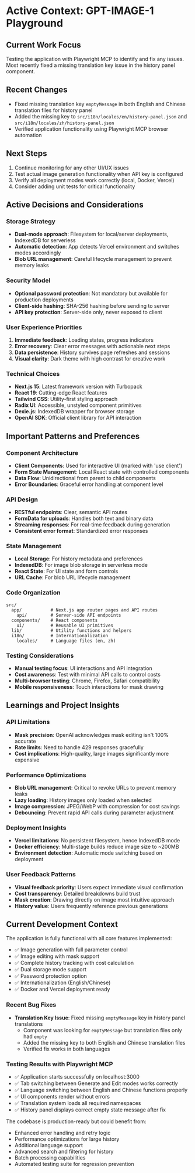# Active Context: GPT-IMAGE-1 Playground

## Current Work Focus
Testing the application with Playwright MCP to identify and fix any issues. Most recently fixed a missing translation key issue in the history panel component.

## Recent Changes
- Fixed missing translation key `emptyMessage` in both English and Chinese translation files for history panel
- Added the missing key to `src/i18n/locales/en/history-panel.json` and `src/i18n/locales/zh/history-panel.json`
- Verified application functionality using Playwright MCP browser automation

## Next Steps
1. Continue monitoring for any other UI/UX issues
2. Test actual image generation functionality when API key is configured
3. Verify all deployment modes work correctly (local, Docker, Vercel)
4. Consider adding unit tests for critical functionality

## Active Decisions and Considerations

### Storage Strategy
- **Dual-mode approach**: Filesystem for local/server deployments, IndexedDB for serverless
- **Automatic detection**: App detects Vercel environment and switches modes accordingly
- **Blob URL management**: Careful lifecycle management to prevent memory leaks

### Security Model
- **Optional password protection**: Not mandatory but available for production deployments
- **Client-side hashing**: SHA-256 hashing before sending to server
- **API key protection**: Server-side only, never exposed to client

### User Experience Priorities
1. **Immediate feedback**: Loading states, progress indicators
2. **Error recovery**: Clear error messages with actionable next steps
3. **Data persistence**: History survives page refreshes and sessions
4. **Visual clarity**: Dark theme with high contrast for creative work

### Technical Choices
- **Next.js 15**: Latest framework version with Turbopack
- **React 19**: Cutting-edge React features
- **Tailwind CSS**: Utility-first styling approach
- **Radix UI**: Accessible, unstyled component primitives
- **Dexie.js**: IndexedDB wrapper for browser storage
- **OpenAI SDK**: Official client library for API interaction

## Important Patterns and Preferences

### Component Architecture
- **Client Components**: Used for interactive UI (marked with 'use client')
- **Form State Management**: Local React state with controlled components
- **Data Flow**: Unidirectional from parent to child components
- **Error Boundaries**: Graceful error handling at component level

### API Design
- **RESTful endpoints**: Clear, semantic API routes
- **FormData for uploads**: Handles both text and binary data
- **Streaming responses**: For real-time feedback during generation
- **Consistent error format**: Standardized error responses

### State Management
- **Local Storage**: For history metadata and preferences
- **IndexedDB**: For image blob storage in serverless mode
- **React State**: For UI state and form controls
- **URL Cache**: For blob URL lifecycle management

### Code Organization
```
src/
  app/           # Next.js app router pages and API routes
    api/         # Server-side API endpoints
  components/    # React components
    ui/          # Reusable UI primitives
  lib/           # Utility functions and helpers
  i18n/          # Internationalization
    locales/     # Language files (en, zh)
```

### Testing Considerations
- **Manual testing focus**: UI interactions and API integration
- **Cost awareness**: Test with minimal API calls to control costs
- **Multi-browser testing**: Chrome, Firefox, Safari compatibility
- **Mobile responsiveness**: Touch interactions for mask drawing

## Learnings and Project Insights

### API Limitations
- **Mask precision**: OpenAI acknowledges mask editing isn't 100% accurate
- **Rate limits**: Need to handle 429 responses gracefully
- **Cost implications**: High-quality, large images significantly more expensive

### Performance Optimizations
- **Blob URL management**: Critical to revoke URLs to prevent memory leaks
- **Lazy loading**: History images only loaded when selected
- **Image compression**: JPEG/WebP with compression for cost savings
- **Debouncing**: Prevent rapid API calls during parameter adjustment

### Deployment Insights
- **Vercel limitations**: No persistent filesystem, hence IndexedDB mode
- **Docker efficiency**: Multi-stage builds reduce image size to ~200MB
- **Environment detection**: Automatic mode switching based on deployment

### User Feedback Patterns
- **Visual feedback priority**: Users expect immediate visual confirmation
- **Cost transparency**: Detailed breakdowns build trust
- **Mask creation**: Drawing directly on image most intuitive approach
- **History value**: Users frequently reference previous generations

## Current Development Context
The application is fully functional with all core features implemented:
- ✅ Image generation with full parameter control
- ✅ Image editing with mask support
- ✅ Complete history tracking with cost calculation
- ✅ Dual storage mode support
- ✅ Password protection option
- ✅ Internationalization (English/Chinese)
- ✅ Docker and Vercel deployment ready

### Recent Bug Fixes
- **Translation Key Issue**: Fixed missing `emptyMessage` key in history panel translations
  - Component was looking for `emptyMessage` but translation files only had `empty`
  - Added the missing key to both English and Chinese translation files
  - Verified fix works in both languages

### Testing Results with Playwright MCP
- ✅ Application starts successfully on localhost:3000
- ✅ Tab switching between Generate and Edit modes works correctly
- ✅ Language switching between English and Chinese functions properly
- ✅ UI components render without errors
- ✅ Translation system loads all required namespaces
- ✅ History panel displays correct empty state message after fix

The codebase is production-ready but could benefit from:
- Enhanced error handling and retry logic
- Performance optimizations for large history
- Additional language support
- Advanced search and filtering for history
- Batch processing capabilities
- Automated testing suite for regression prevention
